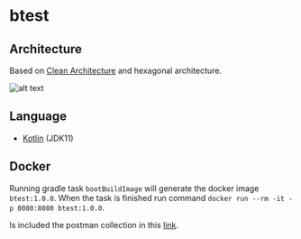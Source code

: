 # btest

## Architecture
Based on [Clean Architecture](https://blog.cleancoder.com/uncle-bob/2012/08/13/the-clean-architecture.html)
and hexagonal architecture.

![alt text](https://blog.cleancoder.com/uncle-bob/images/2012-08-13-the-clean-architecture/CleanArchitecture.jpg)

## Language
* [Kotlin](https://kotlinlang.org/) (JDK11)

## Docker
Running gradle task `bootBuildImage` will generate the docker image `btest:1.0.0`.
When the task is finished run command `docker run --rm -it -p 8080:8080 btest:1.0.0`.

Is included the postman collection in this [link](https://www.getpostman.com/collections/f943e402d614ec06409f).
